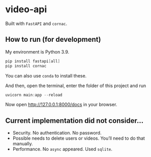 # video-api

Built with `FastAPI` and `cornac`.

## How to run (for development)

My environment is Python 3.9.

```powershell
pip install fastapi[all]
pip install cornac
```

You can also use `conda` to install these.

And then, open the terminal, enter the folder of this project and run

```powershell
uvicorn main:app --reload
```

Now open http://127.0.0.1:8000/docs in your browser.

## Current implementation did not consider…

- Security. No authentication. No password.
- Possible needs to delete users or videos. You’ll need to do that manually.
- Performance. No `async` appeared. Used `sqlite`.
